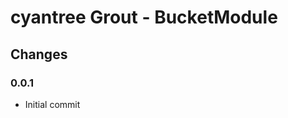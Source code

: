 cyantree Grout - BucketModule
=============================

Changes
-------

### 0.0.1

-   Initial commit
